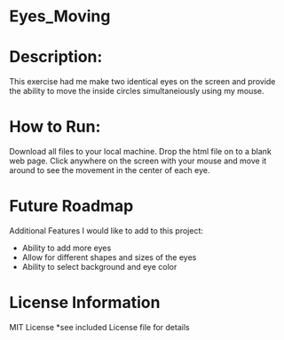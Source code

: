 # Eyes_Moving

# Description:
This exercise had me make two identical eyes on the screen and provide the ability to move the inside circles simultaneiously using my mouse. 

# How to Run:
Download all files to your local machine.  Drop the html file on to a blank web page.  Click anywhere on the screen with your mouse and move it around to see the movement in the center of each eye.

# Future Roadmap
Additional Features I would like to add to this project:
  - Ability to add more eyes
  - Allow for different shapes and sizes of the eyes
  - Ability to select background and eye color

# License Information
MIT License *see included License file for details
